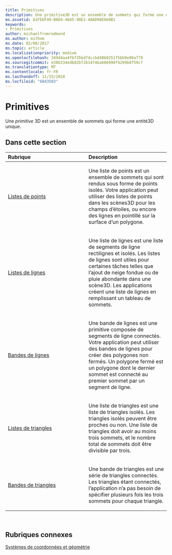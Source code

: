 ```yaml
---
title: Primitives
description: Une primitive3D est un ensemble de sommets qui forme une entité3D unique.
ms.assetid: A1FE6F49-B0D4-4665-90E1-40AD98E668B1
keywords:
- Primitives
author: michaelfromredmond
ms.author: mithom
ms.date: 02/08/2017
ms.topic: article
ms.localizationpriority: medium
ms.openlocfilehash: 349d4aa4fbf35bd7dccbd48b0251f5bb9e90a779
ms.sourcegitcommit: e38b334edb82bf2b1474ba686990f4299b8f59c7
ms.translationtype: MT
ms.contentlocale: fr-FR
ms.lasthandoff: 11/15/2018
ms.locfileid: "6843583"
---
```

# <a name="primitives"></a>Primitives


Une *primitive* 3D est un ensemble de sommets qui forme une entité3D unique.

## <a name="span-idin-this-sectionspanin-this-section"></a><span id="in-this-section"></span>Dans cette section


<table>
<colgroup>
<col width="50%" />
<col width="50%" />
</colgroup>
<thead>
<tr class="header">
<th align="left">Rubrique</th>
<th align="left">Description</th>
</tr>
</thead>
<tbody>
<tr class="odd">
<td align="left"><p><a href="point-lists.md">Listes de points</a></p></td>
<td align="left"><p>Une liste de points est un ensemble de sommets qui sont rendus sous forme de points isolés. Votre application peut utiliser des listes de points dans les scènes3D pour les champs d’étoiles, ou encore des lignes en pointillé sur la surface d’un polygone.</p></td>
</tr>
<tr class="even">
<td align="left"><p><a href="line-lists.md">Listes de lignes</a></p></td>
<td align="left"><p>Une liste de lignes est une liste de segments de ligne rectilignes et isolés. Les listes de lignes sont utiles pour certaines tâches telles que l’ajout de neige fondue ou de pluie abondante dans une scène3D. Les applications créent une liste de lignes en remplissant un tableau de sommets.</p></td>
</tr>
<tr class="odd">
<td align="left"><p><a href="line-strips.md">Bandes de lignes</a></p></td>
<td align="left"><p>Une bande de lignes est une primitive composée de segments de ligne connectés. Votre application peut utiliser des bandes de lignes pour créer des polygones non fermés. Un polygone fermé est un polygone dont le dernier sommet est connecté au premier sommet par un segment de ligne.</p></td>
</tr>
<tr class="even">
<td align="left"><p><a href="triangle-lists.md">Listes de triangles</a></p></td>
<td align="left"><p>Une liste de triangles est une liste de triangles isolés. Les triangles isolés peuvent être proches ou non. Une liste de triangles doit avoir au moins trois sommets, et le nombre total de sommets doit être divisible par trois.</p></td>
</tr>
<tr class="odd">
<td align="left"><p><a href="triangle-strips.md">Bandes de triangles</a></p></td>
<td align="left"><p>Une bande de triangles est une série de triangles connectés. Les triangles étant connectés, l’application n’a pas besoin de spécifier plusieurs fois les trois sommets pour chaque triangle.</p></td>
</tr>
</tbody>
</table>

 

## <a name="span-idrelated-topicsspanrelated-topics"></a><span id="related-topics"></span>Rubriques connexes


[Systèmes de coordonnées et géométrie](coordinate-systems-and-geometry.md)

 

 




